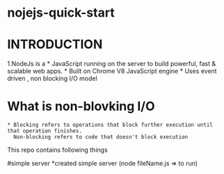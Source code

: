 # nojejs-quick-start

# INTRODUCTION
1.NodeJs is a 
	* JavaScript running on the server to build powerful, fast & scalable web apps.
	* Built on Chrome V8 JavaScript engine
	* Uses event driven , non blocking I/O model

# What is non-blovking I/O
	* Blocking refers to operations that block further execution until that operation finishes. 
	  Non-blocking refers to code that doesn't block execution	

This repo contains following things

#simple server
	*created simple server (node fileName.js => to run)

